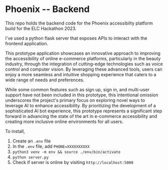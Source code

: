 # Phoenix -- Backend

This repo holds the backend code for the Phoenix accessibilty platform build for the ELC Hackathon 2023.

I've used a python flask server that exposes APIs to interact with the frontend application.

This prototype application showcases an innovative approach to improving the accessibility of online e-commerce platforms, particularly in the beauty industry, through the integration of cutting-edge technologies such as voice control and computer vision. By leveraging these advanced tools, users can enjoy a more seamless and intuitive shopping experience that caters to a wide range of needs and preferences.

While some common features such as sign up, sign in, and multi-user support have not been included in this prototype, this intentional omission underscores the project's primary focus on exploring novel ways to leverage AI to enhance accessibility. By prioritizing the development of a sophisticated AI bot experience, this prototype represents a significant step forward in advancing the state of the art in e-commerce accessibility and creating more inclusive online environments for all users.

To install,

1. Create an `.env` file
2. In the `.env` file, add `PHONE=XXXXXXXXXX`
3. `python3 venv -m env && source ./env/bin/activate `
4. `python server.py`
5. Check if server is online by visiting `http://localhost:5000`


